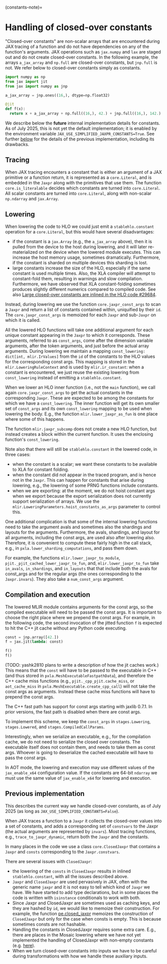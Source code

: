 (constants-note)=

# Handling of closed-over constants

"Closed-over constants" are non-scalar arrays that are encountered during JAX tracing
of a function and do not have dependencies on any of the function's arguments.
JAX operations such as `jax.numpy` and `lax` are staged out and do not create
closed-over constants.
In the following example, the arrays
`a_jax_array` and `np.full` are closed-over constants, but `jnp.full`
is not. We refer below to closed-over constants simply as constants.

```python
import numpy as np
from jax import jit
from jax import numpy as jnp

a_jax_array = jnp.ones((16,), dtype=np.float32)

@jit
def f(x):
  return x + a_jax_array + np.full((16,), 42.) + jnp.full((16,), 142.)
```

We describe below the **future** internal implementation details for
constants. As of July 2025, this is not yet the default implementation;
it is enabled by the environment variable `JAX_USE_SIMPLIFIED_JAXPR_CONSTANTS=True`.
See further [below](#previous-implementation) for the details of the previous
implementation, including its drawbacks.

## Tracing

When JAX tracing encounters a constant that is either an argument of a JAX primitive
or a function return, it is represented as a `core.Literal`, and is embedded
in the `Jaxpr` along with the primitives that use them.
The function `core.is_literalable` decides which constants are turned into
`core.Literal`. All scalar constants are turned into `core.Literal`, along with
non-scalar `np.ndarray` and `jax.Array`.

## Lowering

When lowering the code to HLO we could just emit a `stablehlo.constant` operation
for a `core.Literal`, but this would have several disadvantages:

 * if the constant is a `jax.Array` (e.g., the `a_jax_array` above), then it is
 pulled from the device to the host during lowering, and it will later re-materialized
 on the device when the lowered module executes.
 This can increase the host memory usage, sometimes dramatically.
 Furthermore, if the constant is sharded on multiple devices this
 sharding is lost.
 * large constants increase the size of the HLO, especially if
 the same constant is used multiple times. Also, the XLA compiler will attempt
 to constant-fold them, resulting in warnings and slow compilation. Furthermore,
 we have observed that XLA constant-folding sometimes produces slightly different
 numerics compared to compiled code.
 See also [Large closed-over constants are inlined in the HLO code #29684](https://github.com/jax-ml/jax/issues/29684).

Instead, during lowering we use the function `core.jaxpr_const_args` to scan
a `Jaxpr` and return a list of constants contained within, uniquified by their
`id`. The `core.jaxpr_const_args` is memoized for each `Jaxpr` and sub-`Jaxpr`
on which it is called.

All the lowered HLO functions will take one additional argument
for each unique constant appearing in the `Jaxpr` to which it corresponds.
These arguments, referred to as `const_args`,
come after the dimension variable arguments, after the
token arguments, and just before the actual array arguments.
During lowering we maintain a mapping `const_lowering: dict[int, mlir.IrValues]`
from the `id` of the constants to the HLO values for the corresponding
const args.
This mapping is stored in the `mlir.LoweringRuleContext` and is used
by `mlir.ir_constant`: when a constant is encountered, we just reuse
the existing lowering from `const_lowering` instead of emitting a
`stablehlo.constant`.

When we lower an HLO inner function (i.e., not the `main` function),
we call again `core.jaxpr_const_args`
to get the actual constants in the corresponding `Jaxpr`. These are
expected to be among the constants for which we have a `const_lowering`.
The inner function will get its own smaller set of `const_args` and
its own `const_lowering` mapping to be used when lowering the body.
E.g., the function `mlir.lower_jaxpr_as_fun` is one place where some
of this happens.

The function `mlir.jaxpr_subcomp` does not create a new HLO function,
but instead creates a block within the current function. It uses
the enclosing function's `const_lowering`.

Note also that there will still be `stablehlo.constant` in the lowered
code, in three cases:
  * when the constant is a scalar; we want these constants to be
  available to XLA for constant folding.
  * when the constant did not appear in the traced program, and is
  hence not in the `Jaxpr`. This can happen for constants that
  arise during lowering, e.g., the lowering of some PRNG functions
  include constants.
  * when we are exporting: at the moment, we do not hoist constant args
  when we export because the export serialization does not currently support
  serialization of arrays.
  We use the `mlir.LoweringParameters.hoist_constants_as_args` parameter
  to control this.

One additional complication is that some of the internal lowering functions
need to take the argument avals and sometimes also the shardings and
layouts for the arguments. Furthermore, the avals, shardings, and layout for
all arguments, including the const args,
are used also after lowering also. Therefore, it is convenient
to compute these fairly high in the call stack, e.g., in
`pxla.lower_sharding_computations`, and pass them down.

For example, the functions `mlir.lower_jaxpr_to_module`,
`pjit._pjit_cached_lower_jaxpr_to_fun`, and, `mlir.lower_jaxpr_to_fun`
take `in_avals`, `in_shardings`, and `in_layouts` that
that include both the avals for const_args and for the regular args
(the ones corresponding to the `Jaxpr.invars`).
They also take a `num_const_args` argument.

## Compilation and execution

The lowered MLIR module contains arguments for the const args, so
the compiled executable will need to be passed the const args.
It is important to choose the right place where we prepend the
const args. For example, in the following code, the second invocation
of the jitted function `f` is expected to hit the C++ jit cache without
any Python code executing.

```python
const = jnp.array([42.])
f = jax.jit(lambda: const)

f()
f()
```

(TODO: yashk2810 plans to write a description of how the jit caches work.)
This means that the `const` will have to be passed to the executable in C++
(and thus stored in `pxla.MeshExecutableFastpathData`),
and therefore the C++ cache
miss functions (e.g., `pjit._cpp_pjit.cache_miss`,
or `aot_cache_miss` in `pxla.MeshExecutable.create_cpp_call`)
will not take the const args as arguments. Instead these cache
miss functions will have to prepend the const args.

The C++ fast path has support for const args starting with jaxlib 0.7.1.
In prior versions, the fast path is disabled when there are const args.

To implement this scheme, we keep the `const_args` in
`stages.Lowering`, `stages.Lowered`, and `stages.CompiledCallParams`.

Interestingly, when we serialize an executable, e.g., for the compilation
cache, we do not need to serialize the closed over constants. The executable
itself does not contain them, and needs to take them as const args.
Whoever is going to deserialize the cached executable will have to pass
the const args.

In AOT mode, the lowering and execution may
use different values of the `jax_enable_x64` configuration value.
If the constants are 64-bit `ndarray` we must use the same value
of `jax_enable_x64` for lowering and execution.

## Previous implementation

This describes the current way we handle closed-over constants, as
of July 2025 (as long as `JAX_USE_SIMPLIFIED_CONSTANTS=False`).

When JAX traces a function to a `Jaxpr` it collects the closed-over values
into a set of constants, and adds a corresponding set of `constvars` to the Jaxpr
(the actual arguments are represented by `invars`).
Most tracing functions, e.g., `trace_to_jaxpr_dynamic`,
return both the `Jaxpr` and the constants.

In many places in the code we use a class `core.ClosedJaxpr` that contains a
`Jaxpr` and `consts` corresponding to the `Jaxpr.constvars`.

There are several issues with `ClosedJaxpr`:

  * the lowering of the `consts` in `ClosedJaxpr` results in inlined
    `stablehlo.constant`, with all the issues described above.
  * `Jaxpr` and `ClosedJaxpr` are used pervasively in JAX, often with the
    generic name `jaxpr` and it is not easy to tell which kind of `Jaxpr` we have.
    We have started to add type declarations, but in some places the code
    is written with `isinstance` conditionals to work with both.
  * Since Jaxpr and ClosedJaxpr are sometimes used as caching keys,
    and they are hashed by `id`, we would like to memoize their construction.
    For example, the function [pe.closed_jaxpr](https://github.com/jax-ml/jax/blob/0956da1466d03af81b24d16554f30f2ff8163346/jax/_src/interpreters/partial_eval.py#L1570)
    memoizes the construction of `ClosedJaxpr` but only for the case when consts is empty.
    This is because sometimes consts are not hashable.
  * Handling the constants in ClosedJaxpr requires some extra care.
    E.g., there are places in the Mosaic lowering where we have not yet implemented
    the handling of ClosedJaxpr with non-empty constants
    (e.g. [here](https://github.com/jax-ml/jax/blob/7d924e8f72fd84fb2305f0a1683ae081f171602f/jax/_src/pallas/mosaic/lowering.py#L3115)).
  * When we turn closed-over constants into inputs we have to be careful
    during transformations with how we handle these auxiliary inputs.
